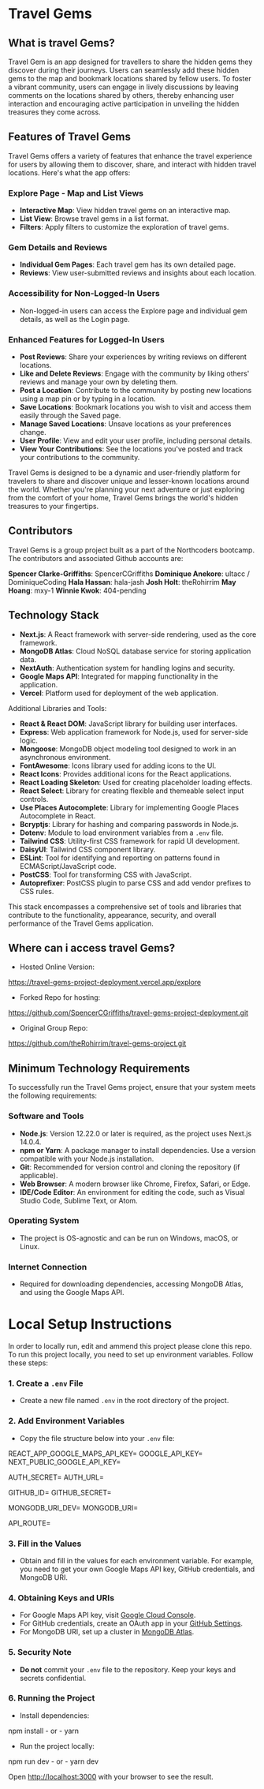# Travel Gems 


## What is travel Gems?
Travel Gem is an app designed for travellers to share the hidden gems they discover during their journeys. Users can seamlessly add these hidden gems to the map and bookmark locations shared by fellow users. To foster a vibrant community, users can engage in lively discussions by leaving comments on the locations shared by others, thereby enhancing user interaction and encouraging active participation in unveiling the hidden treasures they come across.



## Features of Travel Gems

Travel Gems offers a variety of features that enhance the travel experience for users by allowing them to discover, share, and interact with hidden travel locations. Here's what the app offers:

### Explore Page - Map and List Views
- **Interactive Map**: View hidden travel gems on an interactive map.
- **List View**: Browse travel gems in a list format.
- **Filters**: Apply filters to customize the exploration of travel gems.

### Gem Details and Reviews
- **Individual Gem Pages**: Each travel gem has its own detailed page.
- **Reviews**: View user-submitted reviews and insights about each location.

### Accessibility for Non-Logged-In Users
- Non-logged-in users can access the Explore page and individual gem details, as well as the Login page.

### Enhanced Features for Logged-In Users
- **Post Reviews**: Share your experiences by writing reviews on different locations.
- **Like and Delete Reviews**: Engage with the community by liking others' reviews and manage your own by deleting them.
- **Post a Location**: Contribute to the community by posting new locations using a map pin or by typing in a location.
- **Save Locations**: Bookmark locations you wish to visit and access them easily through the Saved page.
- **Manage Saved Locations**: Unsave locations as your preferences change.
- **User Profile**: View and edit your user profile, including personal details.
- **View Your Contributions**: See the locations you've posted and track your contributions to the community.

Travel Gems is designed to be a dynamic and user-friendly platform for travelers to share and discover unique and lesser-known locations around the world. Whether you're planning your next adventure or just exploring from the comfort of your home, Travel Gems brings the world's hidden treasures to your fingertips.




## Contributors
Travel Gems is a group project built as a part of the Northcoders bootcamp. The contributors and associated Github accounts are: 

**Spencer Clarke-Griffiths**: SpencerCGriffiths
**Dominique Anekore**: ultacc  /  DominiqueCoding
**Hala Hassan**: hala-jash
**Josh Holt**: theRohirrim
**May Hoang**: mxy-1 
**Winnie Kwok**: 404-pending

## Technology Stack

- **Next.js**: A React framework with server-side rendering, used as the core framework.
- **MongoDB Atlas**: Cloud NoSQL database service for storing application data.
- **NextAuth**: Authentication system for handling logins and security.
- **Google Maps API**: Integrated for mapping functionality in the application.
- **Vercel**: Platform used for deployment of the web application.

Additional Libraries and Tools:

- **React & React DOM**: JavaScript library for building user interfaces.
- **Express**: Web application framework for Node.js, used for server-side logic.
- **Mongoose**: MongoDB object modeling tool designed to work in an asynchronous environment.
- **FontAwesome**: Icons library used for adding icons to the UI.
- **React Icons**: Provides additional icons for the React applications.
- **React Loading Skeleton**: Used for creating placeholder loading effects.
- **React Select**: Library for creating flexible and themeable select input controls.
- **Use Places Autocomplete**: Library for implementing Google Places Autocomplete in React.
- **Bcryptjs**: Library for hashing and comparing passwords in Node.js.
- **Dotenv**: Module to load environment variables from a `.env` file.
- **Tailwind CSS**: Utility-first CSS framework for rapid UI development.
- **DaisyUI**: Tailwind CSS component library.
- **ESLint**: Tool for identifying and reporting on patterns found in ECMAScript/JavaScript code.
- **PostCSS**: Tool for transforming CSS with JavaScript.
- **Autoprefixer**: PostCSS plugin to parse CSS and add vendor prefixes to CSS rules.

This stack encompasses a comprehensive set of tools and libraries that contribute to the functionality, appearance, security, and overall performance of the Travel Gems application.



## Where can i access travel Gems?

- Hosted Online Version:

https://travel-gems-project-deployment.vercel.app/explore

- Forked Repo for hosting: 

https://github.com/SpencerCGriffiths/travel-gems-project-deployment.git

- Original Group Repo: 

https://github.com/theRohirrim/travel-gems-project.git




## Minimum Technology Requirements

To successfully run the Travel Gems project, ensure that your system meets the following requirements:

### Software and Tools

- **Node.js**: Version 12.22.0 or later is required, as the project uses Next.js 14.0.4.
- **npm or Yarn**: A package manager to install dependencies. Use a version compatible with your Node.js installation.
- **Git**: Recommended for version control and cloning the repository (if applicable).
- **Web Browser**: A modern browser like Chrome, Firefox, Safari, or Edge.
- **IDE/Code Editor**: An environment for editing the code, such as Visual Studio Code, Sublime Text, or Atom.

### Operating System

- The project is OS-agnostic and can be run on Windows, macOS, or Linux.

### Internet Connection

- Required for downloading dependencies, accessing MongoDB Atlas, and using the Google Maps API.





# Local Setup Instructions

In order to locally run, edit and ammend this project please clone this repo. To run this project locally, you need to set up environment variables. Follow these steps:

### 1. Create a `.env` File

- Create a new file named `.env` in the root directory of the project.

### 2. Add Environment Variables

- Copy the file structure below into your `.env` file:

REACT_APP_GOOGLE_MAPS_API_KEY=
GOOGLE_API_KEY=
NEXT_PUBLIC_GOOGLE_API_KEY=

AUTH_SECRET=
AUTH_URL=

GITHUB_ID=
GITHUB_SECRET=

MONGODB_URI_DEV=
MONGODB_URI=

API_ROUTE=

### 3. Fill in the Values

- Obtain and fill in the values for each environment variable. For example, you need to get your own Google Maps API key, GitHub credentials, and MongoDB URI.

### 4. Obtaining Keys and URIs

- For Google Maps API key, visit [Google Cloud Console](https://console.cloud.google.com/).
- For GitHub credentials, create an OAuth app in your [GitHub Settings](https://github.com/settings/developers).
- For MongoDB URI, set up a cluster in [MongoDB Atlas](https://www.mongodb.com/cloud/atlas).

### 5. Security Note

- **Do not** commit your `.env` file to the repository. Keep your keys and secrets confidential.

### 6. Running the Project

- Install dependencies:

npm install - or - yarn

- Run the project locally:

npm run dev - or - yarn dev

Open [http://localhost:3000](http://localhost:3000) with your browser to see the result.



